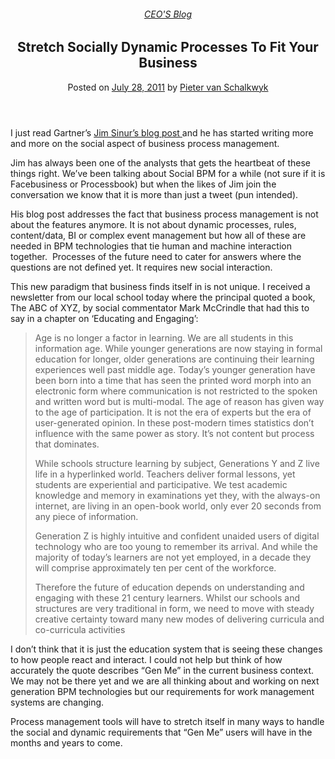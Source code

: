 
<article class="post-1582 post type-post status-publish format-standard has-post-thumbnail hentry category-pieter-blog tag-bpm" id="post-1582">
<div class="article-inner">
<header class="entry-header">
<div class="entry-header-text entry-header-text-top text-center">
<h6 class="entry-category is-xsmall"><a href="https://xmpro.com/category/blog/pieter-blog/" rel="category tag">CEO'S Blog</a></h6><h1 class="entry-title">Stretch Socially Dynamic Processes To Fit Your Business</h1><div class="entry-divider is-divider small"></div>
<div class="entry-meta uppercase is-xsmall">
<span class="posted-on">Posted on <a href="https://xmpro.com/stretch-socially-dynamic-processes-to-fit-your-business/" rel="bookmark"><time class="entry-date published" datetime="2011-07-28T06:27:20+00:00">July 28, 2011</time></a></span> <span class="byline">by <span class="meta-author vcard"><a class="url fn n" href="https://xmpro.com/author/pietervs/">Pieter van Schalkwyk</a></span></span> </div>
</div>
</header>
<div class="entry-content single-page">
<p>I just read Gartner’s <a href="http://blogs.gartner.com/jim_sinur/2011/07/10/social-bpm-requires-balance-and-flexibility/" rel="noopener noreferrer" target="_blank">Jim Sinur’s blog post </a>and he has started writing more and more on the social aspect of business process management.</p>
<p>Jim has always been one of the analysts that gets the heartbeat of these things right. We’ve been talking about Social BPM for a while (not sure if it is Facebusiness or Processbook) but when the likes of Jim join the conversation we know that it is more than just a tweet (pun intended).</p>
<p>His blog post addresses the fact that business process management is not about the features anymore. It is not about dynamic processes, rules, content/data, BI or complex event management but how all of these are needed in BPM technologies that tie human and machine interaction together.  Processes of the future need to cater for answers where the questions are not defined yet. It requires new social interaction.</p>
<p>This new paradigm that business finds itself in is not unique. I received a newsletter from our local school today where the principal quoted a book, The ABC of XYZ, by social commentator Mark McCrindle that had this to say in a chapter on ‘Educating and Engaging’:</p>
<blockquote><p>Age is no longer a factor in learning. We are all students in this information age. While younger generations are now staying in formal education for longer, older generations are continuing their learning experiences well past middle age. Today’s younger generation have been born into a time that has seen the printed word morph into an electronic form where communication is not restricted to the spoken and written word but is multi-modal. The age of reason has given way to the age of participation. It is not the era of experts but the era of user-generated opinion. In these post-modern times statistics don’t influence with the same power as story. It’s not content but process that dominates.</p>
<p>While schools structure learning by subject, Generations Y and Z live life in a hyperlinked world. Teachers deliver formal lessons, yet students are experiential and participative. We test academic knowledge and memory in examinations yet they, with the always-on internet, are living in an open-book world, only ever 20 seconds from any piece of information.</p>
<p>Generation Z is highly intuitive and confident unaided users of digital technology who are too young to remember its arrival. And while the majority of today’s learners are not yet employed, in a decade they will comprise approximately ten per cent of the workforce.</p>
<p>Therefore the future of education depends on understanding and engaging with these 21 century learners. Whilst our schools and structures are very traditional in form, we need to move with steady creative certainty toward many new modes of delivering curricula and co-curricula activities</p></blockquote>
<p>I don’t think that it is just the education system that is seeing these changes to how people react and interact. I could not help but think of how accurately the quote describes “Gen Me” in the current business context. We may not be there yet and we are all thinking about and working on next generation BPM technologies but our requirements for work management systems are changing.</p>
<p>Process management tools will have to stretch itself in many ways to handle the social and dynamic requirements that “Gen Me” users will have in the months and years to come.</p>
<div class="blog-share text-center"><div class="is-divider medium"></div><div class="social-icons share-icons share-row relative"><a aria-label="Share on WhatsApp" class="icon button circle is-outline tooltip whatsapp show-for-medium" data-action="share/whatsapp/share" href="whatsapp://send?text=Stretch%20Socially%20Dynamic%20Processes%20To%20Fit%20Your%20Business - https://xmpro.com/stretch-socially-dynamic-processes-to-fit-your-business/" title="Share on WhatsApp"><i class="icon-whatsapp"></i></a><a aria-label="Share on Facebook" class="icon button circle is-outline tooltip facebook" data-label="Facebook" href="https://www.facebook.com/sharer.php?u=https://xmpro.com/stretch-socially-dynamic-processes-to-fit-your-business/" onclick="window.open(this.href,this.title,'width=500,height=500,top=300px,left=300px'); return false;" rel="noopener nofollow" target="_blank" title="Share on Facebook"><i class="icon-facebook"></i></a><a aria-label="Share on Twitter" class="icon button circle is-outline tooltip twitter" href="https://twitter.com/share?url=https://xmpro.com/stretch-socially-dynamic-processes-to-fit-your-business/" onclick="window.open(this.href,this.title,'width=500,height=500,top=300px,left=300px'); return false;" rel="noopener nofollow" target="_blank" title="Share on Twitter"><i class="icon-twitter"></i></a><a aria-label="Email to a Friend" class="icon button circle is-outline tooltip email" href="/cdn-cgi/l/email-protection#4e713d3b2c242b2d3a731d3a3c2b3a2d266b7c7e1d212d272f2222376b7c7e0a37202f23272d6b7c7e1e3c212d2b3d3d2b3d6b7c7e1a216b7c7e08273a6b7c7e17213b3c6b7c7e0c3b3d27202b3d3d682c212a37730d262b2d256b7c7e3a26273d6b7c7e213b3a6b7d0f6b7c7e263a3a3e3d6b7d0f6b7c086b7c0836233e3c21602d21236b7c083d3a3c2b3a2d26633d212d272f222237632a37202f23272d633e3c212d2b3d3d2b3d633a216328273a6337213b3c632c3b3d27202b3d3d6b7c08" rel="nofollow" title="Email to a Friend"><i class="icon-envelop"></i></a><a aria-label="Pin on Pinterest" class="icon button circle is-outline tooltip pinterest" href="https://pinterest.com/pin/create/button?url=https://xmpro.com/stretch-socially-dynamic-processes-to-fit-your-business/&amp;media=https://xmpro.com/wp-content/uploads/2010/05/XMPro-Icon-1024x1024.png&amp;description=Stretch%20Socially%20Dynamic%20Processes%20To%20Fit%20Your%20Business" onclick="window.open(this.href,this.title,'width=500,height=500,top=300px,left=300px'); return false;" rel="noopener nofollow" target="_blank" title="Pin on Pinterest"><i class="icon-pinterest"></i></a><a aria-label="Share on LinkedIn" class="icon button circle is-outline tooltip linkedin" href="https://www.linkedin.com/shareArticle?mini=true&amp;url=https://xmpro.com/stretch-socially-dynamic-processes-to-fit-your-business/&amp;title=Stretch%20Socially%20Dynamic%20Processes%20To%20Fit%20Your%20Business" onclick="window.open(this.href,this.title,'width=500,height=500,top=300px,left=300px'); return false;" rel="noopener nofollow" target="_blank" title="Share on LinkedIn"><i class="icon-linkedin"></i></a></div></div></div>
<nav class="navigation-post" id="nav-below" role="navigation">
<div class="flex-row next-prev-nav bt bb">
<div class="flex-col flex-grow nav-prev text-left">

</div>

</div>
</nav>
</div>
</article>
<div class="comments-area" id="comments">
</div>
